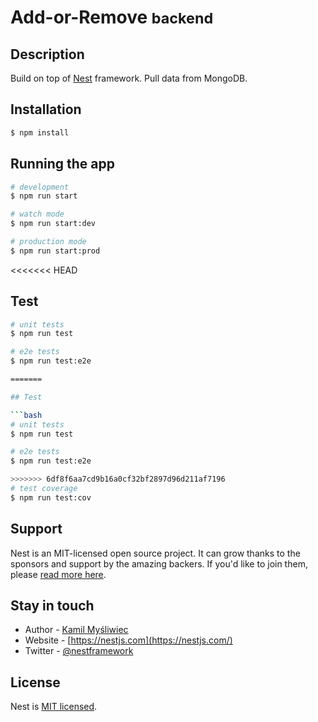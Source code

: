 # Add-or-Remove <small>backend</small>

## Description

Build on top of [Nest](https://github.com/nestjs/nest) framework. Pull data from MongoDB.

## Installation

```bash
$ npm install
```

## Running the app

```bash
# development
$ npm run start

# watch mode
$ npm run start:dev

# production mode
$ npm run start:prod
```
<<<<<<< HEAD

## Test

```bash
# unit tests
$ npm run test

# e2e tests
$ npm run test:e2e

=======

## Test

```bash
# unit tests
$ npm run test

# e2e tests
$ npm run test:e2e

>>>>>>> 6df8f6aa7cd9b16a0cf32bf2897d96d211af7196
# test coverage
$ npm run test:cov
```

## Support

Nest is an MIT-licensed open source project. It can grow thanks to the sponsors and support by the amazing backers. If you'd like to join them, please [read more here](https://docs.nestjs.com/support).

## Stay in touch

- Author - [Kamil Myśliwiec](https://kamilmysliwiec.com)
- Website - [https://nestjs.com](https://nestjs.com/)
- Twitter - [@nestframework](https://twitter.com/nestframework)

## License

Nest is [MIT licensed](LICENSE).
